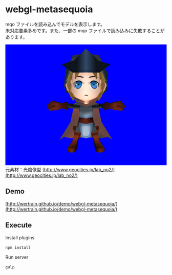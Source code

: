 # webgl-metasequoia

mqo ファイルを読み込んでモデルを表示します。  
未対応要素多めです。また、一部の mqo ファイルで読み込みに失敗することがあります。

![Screenshot](https://github.com/wertrain/webgl-metasequoia/blob/master/screenshot/00.png)  
元素材：光陰像型 [http://www.geocities.jp/lab_no2/](http://www.geocities.jp/lab_no2/)

## Demo

[http://wertrain.github.io/demo/webgl-metasequoia/](http://wertrain.github.io/demo/webgl-metasequoia/)

## Execute

Install plugins

    npm install

Run server

    gulp
